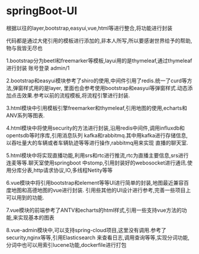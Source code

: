 # springBoot-UI
根据以往的layer,bootstrap,easyui,vue,html等进行整合,将功能进行封装

代码都是通过大佬引用的模板进行添加的,非本人所写,所以要感谢世界给予的帮助,物与我皆无尽也

1.bootstrap分为beetl和freemarker等模板,layui用的是thymeleaf,通过thymeleaf进行封装
账号登录 admin/1

2.bootstrap和easyui模块参考了shiro的使用,中间件引用了redis.统一了curd等方法,弹窗样式用的是layer,
里面也会参考使用bootstrap和easyui等弹窗样式.动态添加点击效果.参考以前的流程模板,将流程引擎进行封装.

3.html模块中引用模板引擎freemarker和thymeleaf,引用地图的使用,echarts和ANV系列等图表.

4.html模块中将使用security的方法进行封装,沿用redis中间件,调用influxdb和opentsdb等时序库,引用消息队列
kafka和rabbitmq.其中用kafka进行存储信息,以吞吐量大的车辆或者车辆轨迹等等进行操作,rabbitmq用来实现
直播的聊天室.

5.html模块中将实现直播功能,利用srs和rtc进行推流,rtc为直播主要信息,srs进行连麦等等.聊天室使用springboot
中stomp,引用封装好的webosocket进行通讯.使用分库分表,http请求协议,IO,多线程Netity等等

6.vue模块中将引用bootstrap和element等等UI进行简单的封装,地图最近兼容百度地图和高德地图的vue进行封装.
引用些其他的UI设计进行参考,完善一些项目上可以用到的功能.

7.vue模块的前端参考了ANTV和echarts的html样式,引用一些支持vue方法的功能,来实现基本的图表

8.vue-admin模块中,可以支持spring-cloud项目,这里没有调用.参考了security,nginx等等,引用Elasticsearch
来查看日志,调用查询等等,实现分词功能,分词中也可以用索引lucene功能,dockerfile进行打包

